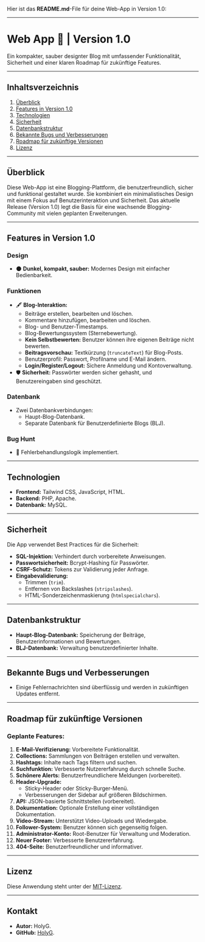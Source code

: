 Hier ist das **README.md**-File für deine Web-App in Version 1.0:

---

# **Web App** 📝 | Version 1.0  

Ein kompakter, sauber designter Blog mit umfassender Funktionalität, Sicherheit und einer klaren Roadmap für zukünftige Features.

---

## **Inhaltsverzeichnis**
1. [Überblick](#überblick)
2. [Features in Version 1.0](#features-in-version-10)
3. [Technologien](#technologien)
4. [Sicherheit](#sicherheit)
5. [Datenbankstruktur](#datenbankstruktur)
6. [Bekannte Bugs und Verbesserungen](#bekannte-bugs-und-verbesserungen)
7. [Roadmap für zukünftige Versionen](#roadmap-für-zukünftige-versionen)
8. [Lizenz](#lizenz)

---

## **Überblick**
Diese Web-App ist eine Blogging-Plattform, die benutzerfreundlich, sicher und funktional gestaltet wurde. Sie kombiniert ein minimalistisches Design mit einem Fokus auf Benutzerinteraktion und Sicherheit. Das aktuelle Release (Version 1.0) legt die Basis für eine wachsende Blogging-Community mit vielen geplanten Erweiterungen.

---

## **Features in Version 1.0**

### **Design**
- 🌑 **Dunkel, kompakt, sauber:** Modernes Design mit einfacher Bedienbarkeit.

### **Funktionen**
- 🖋️ **Blog-Interaktion:**
  - Beiträge erstellen, bearbeiten und löschen.
  - Kommentare hinzufügen, bearbeiten und löschen.
  - Blog- und Benutzer-Timestamps.
  - Blog-Bewertungssystem (Sternebewertung).
  - **Kein Selbstbewerten:** Benutzer können ihre eigenen Beiträge nicht bewerten.
  - **Beitragsvorschau:** Textkürzung (`truncateText`) für Blog-Posts.
  - Benutzerprofil: Passwort, Profilname und E-Mail ändern.
  - **Login/Register/Logout:** Sichere Anmeldung und Kontoverwaltung.
- 🛡️ **Sicherheit:** Passwörter werden sicher gehasht, und Benutzereingaben sind geschützt.

### **Datenbank**
- Zwei Datenbankverbindungen:
  - Haupt-Blog-Datenbank.
  - Separate Datenbank für Benutzerdefinierte Blogs (BLJ).

### **Bug Hunt**
- 🚨 Fehlerbehandlungslogik implementiert.

---

## **Technologien**
- **Frontend:** Tailwind CSS, JavaScript, HTML.  
- **Backend:** PHP, Apache.  
- **Datenbank:** MySQL.

---

## **Sicherheit**
Die App verwendet Best Practices für die Sicherheit:
- **SQL-Injektion:** Verhindert durch vorbereitete Anweisungen.  
- **Passwortsicherheit:** Bcrypt-Hashing für Passwörter.  
- **CSRF-Schutz:** Tokens zur Validierung jeder Anfrage.  
- **Eingabevalidierung:**  
  - Trimmen (`trim`).
  - Entfernen von Backslashes (`stripslashes`).
  - HTML-Sonderzeichenmaskierung (`htmlspecialchars`).

---

## **Datenbankstruktur**
- **Haupt-Blog-Datenbank:** Speicherung der Beiträge, Benutzerinformationen und Bewertungen.
- **BLJ-Datenbank:** Verwaltung benutzerdefinierter Inhalte.

---

## **Bekannte Bugs und Verbesserungen**
- Einige Fehlernachrichten sind überflüssig und werden in zukünftigen Updates entfernt.

---

## **Roadmap für zukünftige Versionen**
### Geplante Features:
1. **E-Mail-Verifizierung:** Vorbereitete Funktionalität.  
2. **Collections:** Sammlungen von Beiträgen erstellen und verwalten.  
3. **Hashtags:** Inhalte nach Tags filtern und suchen.  
4. **Suchfunktion:** Verbesserte Nutzererfahrung durch schnelle Suche.  
5. **Schönere Alerts:** Benutzerfreundlichere Meldungen (vorbereitet).  
6. **Header-Upgrade:**  
   - Sticky-Header oder Sticky-Burger-Menü.  
   - Verbesserungen der Sidebar auf größeren Bildschirmen.  
7. **API:** JSON-basierte Schnittstellen (vorbereitet).  
8. **Dokumentation:** Optionale Erstellung einer vollständigen Dokumentation.  
9. **Video-Stream:** Unterstützt Video-Uploads und Wiedergabe.  
10. **Follower-System:** Benutzer können sich gegenseitig folgen.  
11. **Administrator-Konto:** Root-Benutzer für Verwaltung und Moderation.  
12. **Neuer Footer:** Verbesserte Benutzererfahrung.  
13. **404-Seite:** Benutzerfreundlicher und informativer.

---

## **Lizenz**
Diese Anwendung steht unter der [MIT-Lizenz](LICENSE).

---

## **Kontakt**
- **Autor:** HolyG.  
- **GitHub:** [HolyG](https://github.com/heiligerg).
